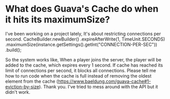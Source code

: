 
# What does Guava's Cache do when it hits its maximumSize?

I've been working on a project lately, It's about restricting connections per second.
CacheBuilder.newBuilder()
        .expireAfterWrite(1, TimeUnit.SECONDS)
        .maximumSize(instance.getSettings().getInt("CONNECTION-PER-SEC"))
        .build();

So the system works like, When a player joins the server, the player will be added to the cache, which expires every 1 second. If cache has reached its limit of connections per second, it blocks all connections. Please tell me how to run code when the cache is full instead of removing the oldest element from the cache (https://www.baeldung.com/guava-cache#1-eviction-by-size). Thank you.
I've tried to mess around with the API but it didn't work.

        